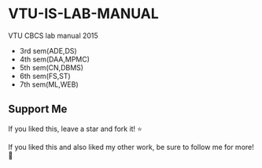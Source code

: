 # VTU-IS-LAB-MANUAL
VTU CBCS lab manual 2015

* 3rd sem(ADE,DS)
* 4th sem(DAA,MPMC)
* 5th sem(CN,DBMS)
* 6th sem(FS,ST)
* 7th sem(ML,WEB)

## Support Me
If you liked this, leave a star and fork it! :star: 

If you liked this and also liked my other work, be sure to follow me for more! :slightly_smiling_face:

